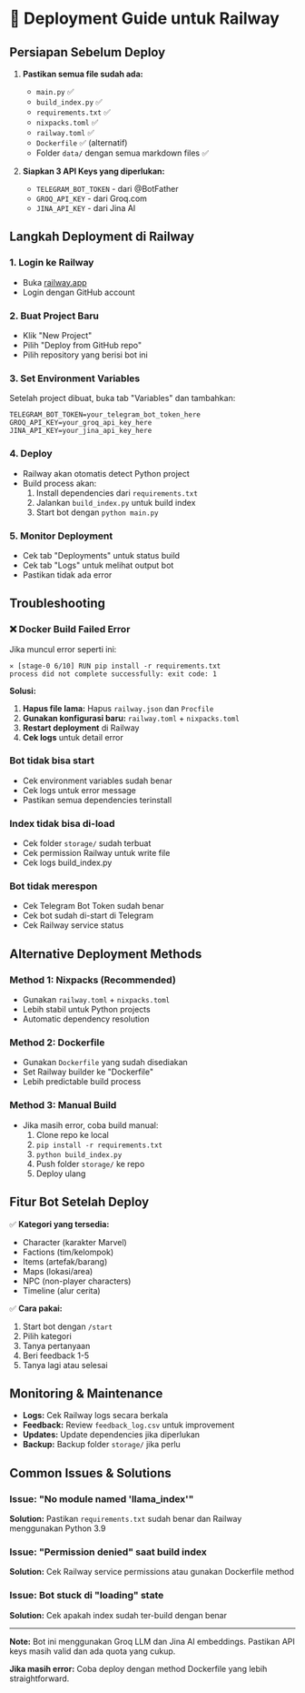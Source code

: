 # 🚀 Deployment Guide untuk Railway

## Persiapan Sebelum Deploy

1. **Pastikan semua file sudah ada:**
   - `main.py` ✅
   - `build_index.py` ✅
   - `requirements.txt` ✅
   - `nixpacks.toml` ✅
   - `railway.toml` ✅
   - `Dockerfile` ✅ (alternatif)
   - Folder `data/` dengan semua markdown files ✅

2. **Siapkan 3 API Keys yang diperlukan:**
   - `TELEGRAM_BOT_TOKEN` - dari @BotFather
   - `GROQ_API_KEY` - dari Groq.com
   - `JINA_API_KEY` - dari Jina AI

## Langkah Deployment di Railway

### 1. Login ke Railway
- Buka [railway.app](https://railway.app)
- Login dengan GitHub account

### 2. Buat Project Baru
- Klik "New Project"
- Pilih "Deploy from GitHub repo"
- Pilih repository yang berisi bot ini

### 3. Set Environment Variables
Setelah project dibuat, buka tab "Variables" dan tambahkan:

```
TELEGRAM_BOT_TOKEN=your_telegram_bot_token_here
GROQ_API_KEY=your_groq_api_key_here
JINA_API_KEY=your_jina_api_key_here
```

### 4. Deploy
- Railway akan otomatis detect Python project
- Build process akan:
  1. Install dependencies dari `requirements.txt`
  2. Jalankan `build_index.py` untuk build index
  3. Start bot dengan `python main.py`

### 5. Monitor Deployment
- Cek tab "Deployments" untuk status build
- Cek tab "Logs" untuk melihat output bot
- Pastikan tidak ada error

## Troubleshooting

### ❌ Docker Build Failed Error
Jika muncul error seperti ini:
```
✕ [stage-0 6/10] RUN pip install -r requirements.txt
process did not complete successfully: exit code: 1
```

**Solusi:**
1. **Hapus file lama:** Hapus `railway.json` dan `Procfile`
2. **Gunakan konfigurasi baru:** `railway.toml` + `nixpacks.toml`
3. **Restart deployment** di Railway
4. **Cek logs** untuk detail error

### Bot tidak bisa start
- Cek environment variables sudah benar
- Cek logs untuk error message
- Pastikan semua dependencies terinstall

### Index tidak bisa di-load
- Cek folder `storage/` sudah terbuat
- Cek permission Railway untuk write file
- Cek logs build_index.py

### Bot tidak merespon
- Cek Telegram Bot Token sudah benar
- Cek bot sudah di-start di Telegram
- Cek Railway service status

## Alternative Deployment Methods

### Method 1: Nixpacks (Recommended)
- Gunakan `railway.toml` + `nixpacks.toml`
- Lebih stabil untuk Python projects
- Automatic dependency resolution

### Method 2: Dockerfile
- Gunakan `Dockerfile` yang sudah disediakan
- Set Railway builder ke "Dockerfile"
- Lebih predictable build process

### Method 3: Manual Build
- Jika masih error, coba build manual:
  1. Clone repo ke local
  2. `pip install -r requirements.txt`
  3. `python build_index.py`
  4. Push folder `storage/` ke repo
  5. Deploy ulang

## Fitur Bot Setelah Deploy

✅ **Kategori yang tersedia:**
- Character (karakter Marvel)
- Factions (tim/kelompok)
- Items (artefak/barang)
- Maps (lokasi/area)
- NPC (non-player characters)
- Timeline (alur cerita)

✅ **Cara pakai:**
1. Start bot dengan `/start`
2. Pilih kategori
3. Tanya pertanyaan
4. Beri feedback 1-5
5. Tanya lagi atau selesai

## Monitoring & Maintenance

- **Logs:** Cek Railway logs secara berkala
- **Feedback:** Review `feedback_log.csv` untuk improvement
- **Updates:** Update dependencies jika diperlukan
- **Backup:** Backup folder `storage/` jika perlu

## Common Issues & Solutions

### Issue: "No module named 'llama_index'"
**Solution:** Pastikan `requirements.txt` sudah benar dan Railway menggunakan Python 3.9

### Issue: "Permission denied" saat build index
**Solution:** Cek Railway service permissions atau gunakan Dockerfile method

### Issue: Bot stuck di "loading" state
**Solution:** Cek apakah index sudah ter-build dengan benar

---

**Note:** Bot ini menggunakan Groq LLM dan Jina AI embeddings. Pastikan API keys masih valid dan ada quota yang cukup.

**Jika masih error:** Coba deploy dengan method Dockerfile yang lebih straightforward. 